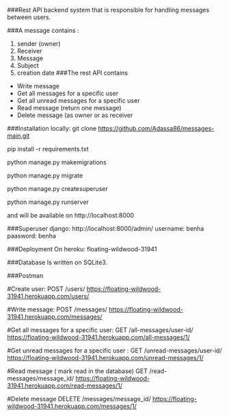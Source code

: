 ###Rest API backend system that is responsible for handling messages between users.

###A message contains :
1. sender (owner)
2. Receiver
3. Message
4. Subject
5. creation date 
###The rest API contains 
- Write message 
- Get all messages for a specific user
- Get all unread messages for a specific user
- Read message (return one message)
- Delete message (as owner or as receiver


###Installation locally:
git clone https://github.com/Adassa86/messages-main.git

pip install -r requirements.txt

python manage.py makemigrations

python manage.py migrate

python manage.py createsuperuser

python manage.py runserver

and will be available on http://localhost:8000



###Superuser django:
http://localhost:8000/admin/
username: benha
paasword: benha


###Deployment
On heroku: floating-wildwood-31941


###Database
Is written on SQLite3. 


###Postman

#Create user:
POST   /users/
https://floating-wildwood-31941.herokuapp.com/users/

#Write message:
POST /messages/
https://floating-wildwood-31941.herokuapp.com/messages/

#Get all messages for a specific user:
GET /all-messages/user-id/
https://floating-wildwood-31941.herokuapp.com/all-messages/1/

#Get unread messages for a specific user :
GET   /unread-messages/user-id/
https://floating-wildwood-31941.herokuapp.com/unread-messages/1/

#Read message ( mark read in the database)
GET  /read-messages/message_id/
https://floating-wildwood-31941.herokuapp.com/read-messages/1/

#Delete message
DELETE  /messages/message_id/
https://floating-wildwood-31941.herokuapp.com/messages/1/
